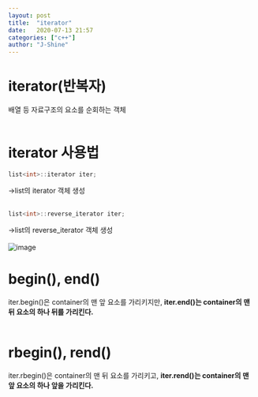 ```yaml
---
layout: post
title:  "iterator"
date:   2020-07-13 21:57
categories: ["c++"]
author: "J-Shine"
---
```


# iterator(반복자)
배열 등 자료구조의 요소를 순회하는 객체<br><br>

# iterator 사용법
```c++
list<int>::iterator iter;
```
->list<int>의 iterator 객체 생성<br><br>
```c++
list<int>::reverse_iterator iter;
```
->list<int>의 reverse_iterator 객체 생성<br><br>
![image](https://user-images.githubusercontent.com/61873510/87305753-f57f3980-c551-11ea-8fa4-dadbbc926404.png)<br>
# begin(), end()
iter.begin()은 container의 맨 앞 요소를 가리키지만, **iter.end()는 container의 맨 뒤 요소의 하나 뒤를 가리킨다.**<br><br>
# rbegin(), rend()
iter.rbegin()은 container의 맨 뒤 요소를 가리키고, **iter.rend()는 container의 맨 앞 요소의 하나 앞을 가리킨다.**<br><br>
